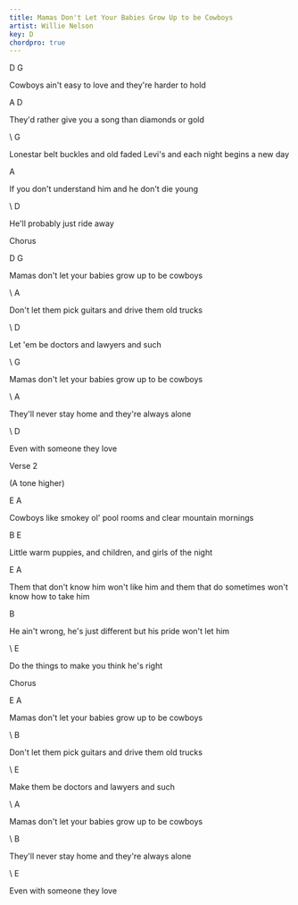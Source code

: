 ```yaml
---
title: Mamas Don't Let Your Babies Grow Up to be Cowboys
artist: Willie Nelson
key: D
chordpro: true
---
```

D                                            G

Cowboys ain't easy to love and they're harder to hold

A                                              D

They'd rather give you a song than diamonds or gold

\    G

Lonestar belt buckles and old faded Levi's and each night begins a new day

   A

If you don't understand him and he don't die young

\    D

He'll probably just ride away

Chorus

D                                         G

Mamas don't let your babies grow up to be cowboys

\    A

Don't let them pick guitars and drive them old trucks

\    D

Let 'em be doctors and lawyers and such

\    G

Mamas don't let your babies grow up to be cowboys

\    A

They'll never stay home and they're always alone

\    D

Even with someone they love

Verse 2

 (A tone higher)

E                                                     A

Cowboys like smokey ol' pool rooms and clear mountain mornings

B                                                   E

Little warm puppies, and children, and girls of the night

E                                                                                    A

Them that don't know him won't like him and them that do sometimes won't know how to take him

   B

He ain't wrong, he's just different but his pride won't let him

\    E

Do the things to make you think he's right

Chorus

E                                         A

Mamas don't let your babies grow up to be cowboys

\    B

Don't let them pick guitars and drive them old trucks

\    E

Make them be doctors and lawyers and such

\    A

Mamas don't let your babies grow up to be cowboys

\    B

They'll never stay home and they're always alone

\    E

Even with someone they love

